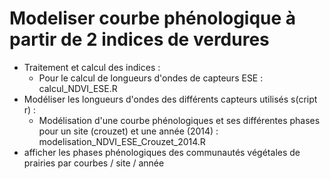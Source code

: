 # Modeliser courbe phénologique à partir de 2 indices de verdures 
- Traitement et calcul des indices :
    - Pour le calcul de longueurs d'ondes de capteurs ESE : calcul_NDVI_ESE.R
- Modéliser les longueurs d'ondes des différents capteurs utilisés s(cript r) :
    - Modélisation d'une courbe phénologiques et ses différentes phases pour un site (crouzet) et une année (2014) : modelisation_NDVI_ESE_Crouzet_2014.R
- afficher les phases phénologiques des communautés végétales de prairies par courbes / site / année
